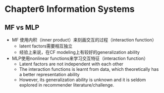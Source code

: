 # Chapter6 Information Systems

## MF vs MLP

* MF 使用内积（inner product）来刻画交互的过程（interaction function）
  * latent factors需要相互独立
  * 经验上来说，在CF modeling上有较好的generalization ability
* MLP使用nonlinear functions来学习交互特征（interaction function）
  * Latent factors are not independent with each other
  * The interaction functions is learnt from data, which theoretically has a better representation ability
  * However, its generalization ability is unknown and it is seldom explored in recommender literature/challenge.

